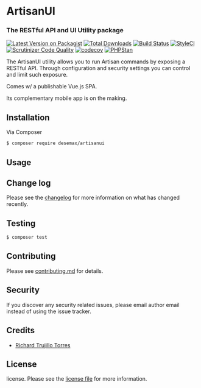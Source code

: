 # ArtisanUI
### The RESTful API and UI Utility package

[![Latest Version on Packagist][ico-version]][link-packagist]
[![Total Downloads][ico-downloads]][link-downloads]
[![Build Status][ico-travis]][link-travis]
[![StyleCI][ico-styleci]][link-styleci]
[![Scrutinizer Code Quality](https://scrutinizer-ci.com/g/RichardTrujilloTorres/artisanui/badges/quality-score.png?b=master)](https://scrutinizer-ci.com/g/RichardTrujilloTorres/artisanui/?branch=master)
[![codecov](https://codecov.io/gh/RichardTrujilloTorres/artisanui/branch/master/graph/badge.svg)](https://codecov.io/gh/RichardTrujilloTorres/artisanui)
[![PHPStan](https://img.shields.io/badge/PHPStan-enabled-brightgreen.svg?style=flat)](https://github.com/phpstan/phpstan)

The ArtisanUI utility allows you to run Artisan commands by exposing a RESTful API. 
Through configuration and security settings you can control and limit such exposure. 

Comes w/ a publishable Vue.js SPA.

Its complementary mobile app is on the making.

## Installation

Via Composer

``` bash
$ composer require desemax/artisanui
```

## Usage

## Change log

Please see the [changelog](changelog.md) for more information on what has changed recently.

## Testing

``` bash
$ composer test
```

## Contributing

Please see [contributing.md](contributing.md) for details.

## Security

If you discover any security related issues, please email author email instead of using the issue tracker.

## Credits

- [Richard Trujillo Torres][link-author]

## License

license. Please see the [license file](license.md) for more information.

[ico-version]: https://img.shields.io/packagist/v/desemax/artisanui.svg?style=flat-square
[ico-downloads]: https://img.shields.io/packagist/dt/desemax/artisanui.svg?style=flat-square
[ico-travis]: https://travis-ci.org/RichardTrujilloTorres/artisanui.svg?branch=master
[ico-styleci]: https://github.styleci.io/repos/288589018/shield?branch=master

[link-packagist]: https://packagist.org/packages/desemax/artisanui
[link-downloads]: https://packagist.org/packages/desemax/artisanui
[link-travis]: https://travis-ci.org/RichardTrujilloTorres/artisanui
[link-styleci]: https://github.styleci.io/repos/288589018?branch=master
[link-author]: mailto:richard@desemax.com
